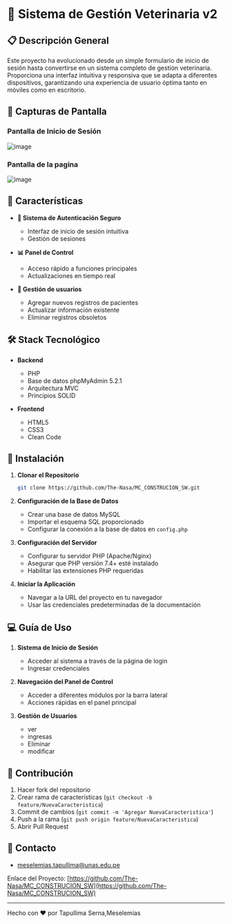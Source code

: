# 🏥 Sistema de Gestión Veterinaria v2


## 📋 Descripción General

Este proyecto ha evolucionado desde un simple formulario de inicio de sesión hasta convertirse en un sistema completo de gestión veterinaria. Proporciona una interfaz intuitiva y responsiva que se adapta a diferentes dispositivos, garantizando una experiencia de usuario óptima tanto en móviles como en escritorio.

## 🎨 Capturas de Pantalla

### Pantalla de Inicio de Sesión
![image](https://github.com/user-attachments/assets/a26bb454-bbf8-444e-aeb2-28cf58789bf1)
### Pantalla de la pagina
![image](https://github.com/user-attachments/assets/6940670b-2f22-4504-8f56-9aa4a2155ed3)

## 🌟 Características

- **🔐 Sistema de Autenticación Seguro**
  - Interfaz de inicio de sesión intuitiva
  - Gestión de sesiones

- **📊 Panel de Control**
  - Acceso rápido a funciones principales
  - Actualizaciones en tiempo real

- **💉 Gestión de usuarios**
  - Agregar nuevos registros de pacientes
  - Actualizar información existente
  - Eliminar registros obsoletos

## 🛠️ Stack Tecnológico

- **Backend**
  - PHP
  - Base de datos phpMyAdmin 5.2.1
  - Arquitectura MVC
  - Principios SOLID

- **Frontend**
  - HTML5
  - CSS3
  - Clean Code

## 🚀 Instalación

1. **Clonar el Repositorio**
   ```bash
   git clone https://github.com/The-Nasa/MC_CONSTRUCION_SW.git
   ```

2. **Configuración de la Base de Datos**
   - Crear una base de datos MySQL
   - Importar el esquema SQL proporcionado
   - Configurar la conexión a la base de datos en `config.php`

3. **Configuración del Servidor**
   - Configurar tu servidor PHP (Apache/Nginx)
   - Asegurar que PHP versión 7.4+ esté instalado
   - Habilitar las extensiones PHP requeridas

4. **Iniciar la Aplicación**
   - Navegar a la URL del proyecto en tu navegador
   - Usar las credenciales predeterminadas de la documentación

## 💻 Guía de Uso

1. **Sistema de Inicio de Sesión**
   - Acceder al sistema a través de la página de login
   - Ingresar credenciales

2. **Navegación del Panel de Control**
   - Acceder a diferentes módulos por la barra lateral
   - Acciones rápidas en el panel principal

3. **Gestión de Usuarios**
   - ver  
   - ingresas 
   - Eliminar
   - modificar


## 🤝 Contribución

1. Hacer fork del repositorio
2. Crear rama de características (`git checkout -b feature/NuevaCaracteristica`)
3. Commit de cambios (`git commit -m 'Agregar NuevaCaracteristica'`)
4. Push a la rama (`git push origin feature/NuevaCaracteristica`)
5. Abrir Pull Request

## 📧 Contacto

- [meselemias.tapullima@unas.edu.pe](mailto:meselemias.tapullima@unas.edu.pe)

Enlace del Proyecto: [https://github.com/The-Nasa/MC_CONSTRUCION_SW](https://github.com/The-Nasa/MC_CONSTRUCION_SW)

---

Hecho con ❤️ por Tapullima Serna,Meselemias
